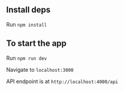 ## Install deps
Run `npm install`

## To start the app
Run `npm run dev`

Navigate to `localhost:3000`

API endpoint is at `http://localhost:4000/api`
